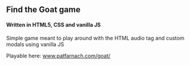 ## Find the Goat game
#### Written in HTML5, CSS and vanilla JS

Simple game meant to play around with the HTML audio tag and custom modals using vanilla JS

Playable here: www.patfarnach.com/goat/